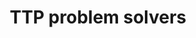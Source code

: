 ---
id: ttp_problem_solvers
title: TTP problem solvers
images: ["/images/ttp_ga_wykresik1.webp"]
technologies: ["C#", ".NET"]
teaser: "An implementation of some metaheuristics, algorithms and custom hybrids used to solve Traveling Thief Problem (TTP)."
repo_link: "https://github.com/EP-coode/TTP-ProblemSolvers"
live_sample_link:
---